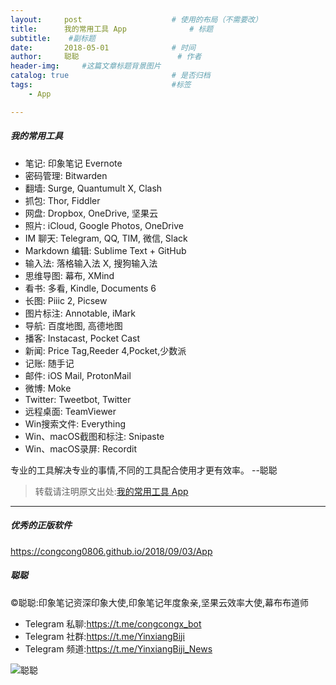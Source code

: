 ```yaml
---
layout:     post                    # 使用的布局（不需要改）
title:      我的常用工具 App              # 标题 
subtitle:    #副标题
date:       2018-05-01              # 时间
author:     聪聪                      # 作者
header-img:     #这篇文章标题背景图片
catalog: true                       # 是否归档
tags:                               #标签
    - App

---
```


##### 我的常用工具
* 笔记: 印象笔记 Evernote
* 密码管理: Bitwarden
* 翻墙: Surge, Quantumult X, Clash
* 抓包: Thor, Fiddler
* 网盘: Dropbox, OneDrive, 坚果云
* 照片: iCloud, Google Photos, OneDrive
* IM 聊天: Telegram, QQ, TIM, 微信, Slack
* Markdown 编辑: Sublime Text + GitHub
* 输入法: 落格输入法 X, 搜狗输入法
* 思维导图: 幕布, XMind
* 看书: 多看, Kindle, Documents 6
* 长图: Piiic 2, Picsew
* 图片标注: Annotable, iMark
* 导航: 百度地图, 高德地图
* 播客: Instacast, Pocket Cast
* 新闻: Price Tag,Reeder 4,Pocket,少数派
* 记账: 随手记
* 邮件: iOS Mail, ProtonMail
* 微博: Moke
* Twitter: Tweetbot, Twitter
* 远程桌面: TeamViewer
* Win搜索文件: Everything
* Win、macOS截图和标注: Snipaste
* Win、macOS录屏: Recordit

专业的工具解决专业的事情,不同的工具配合使用才更有效率。  --聪聪

> 转载请注明原文出处:[我的常用工具 App](https://congcong0806.github.io/2018/05/01/App)

- - - -

##### 优秀的正版软件
<https://congcong0806.github.io/2018/09/03/App>

##### 聪聪
&copy;聪聪:印象笔记资深印象大使,印象笔记年度象亲,坚果云效率大使,幕布布道师

* Telegram 私聊:<https://t.me/congcongx_bot>
* Telegram 社群:<https://t.me/YinxiangBiji>
* Telegram 频道:<https://t.me/YinxiangBiji_News>

![聪聪](https://i.v2ex.co/3wc207g5.png)